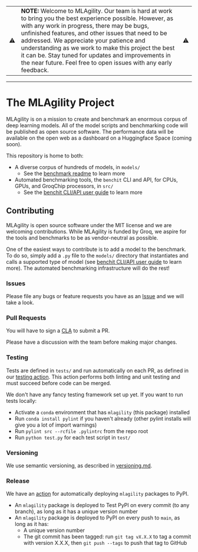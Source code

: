 <table>
<tr>
<td>⚠️</td>
<td>
<strong>NOTE:</strong> Welcome to MLAgility. Our team is hard at work to bring you the best experience possible. However, as with any work in progress, there may be bugs, unfinished features, and other issues that need to be addressed. We appreciate your patience and understanding as we work to make this project the best it can be. Stay tuned for updates and improvements in the near future.
Feel free to open issues with any early feedback.
</td>
<td>⚠️</td>
</tr>
</table>

----
# The MLAgility Project

MLAgility is on a mission to create and benchmark an enormous corpus of deep learning models. All of the model scripts and benchmarking code will be published as open source software. The performance data will be available on the open web as a dashboard on a Huggingface Space (coming soon).

This repository is home to both:
- A diverse corpus of hundreds of models, in `models/`
  - See the [benchmark readme](https://github.com/groq/mlagility/blob/main/models/readme.md) to learn more
- Automated benchmarking tools, the `benchit` CLI and API, for CPUs, GPUs, and GroqChip processors, in `src/`
  - See the [benchit CLI/API user guide](https://github.com/groq/mlagility/blob/main/docs/benchit_user_guide.md) to learn more

## Contributing

MLAgility is open source software under the MIT license and we are welcoming contributions. While MLAgility is funded by Groq, we aspire for the tools and benchmarks to be as vendor-neutral as possible.

One of the easiest ways to contribute is to add a model to the benchmark. To do so, simply add a `.py` file to the `models/` directory that instantiates and calls a supported type of model (see [benchit CLI/API user guide](https://github.com/groq/mlagility/blob/main/docs/benchit_user_guide.md) to learn more). The automated benchmarking infrastructure will do the rest!

### Issues

Please file any bugs or feature requests you have as an [Issue](https://github.com/groq/mlagility/issues) and we will take a look.

### Pull Requests

You will have to sign a [CLA](https://github.com/groq/mlagility/blob/main/cla.md) to submit a PR.

Please have a discussion with the team before making major changes.

### Testing

Tests are defined in `tests/` and run automatically on each PR, as defined in our [testing action](https://github.com/groq/mlagility/blob/main/.github/workflows/test.yml). This action performs both linting and unit testing and must succeed before code can be merged.

We don't have any fancy testing framework set up yet. If you want to run tests locally:
- Activate a `conda` environment that has `mlagility` (this package) installed
- Run `conda install pylint` if you haven't already (other pylint installs will give you a lot of import warnings)
- Run `pylint src --rcfile .pylintrc` from the repo root
- Run `python test.py` for each test script in `test/`

### Versioning

We use semantic versioning, as described in [versioning.md](https://github.com/groq/mlagility/blob/main/docs/versioning.md).

### Release

We have an [action](https://github.com/groq/mlagility/blob/main/.github/workflows/publish-to-test-pypi.yml) for automatically deploying `mlagility` packages to PyPI.
- An `mlagility` package is deployed to Test PyPI on every commit (to any branch), as long as it has a unique version number
- An `mlagility` package is deployed to PyPI on every push to `main`, as long as it has:
  - A unique version number
  - The git commit has been tagged: run `git tag vX.X.X` to tag a commit with version X.X.X, then `git push --tags` to push that tag to GitHub
